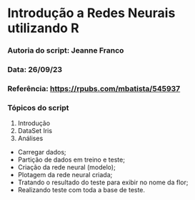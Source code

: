 # Introdução a Redes Neurais utilizando R

### Autoria do script: Jeanne Franco 
### Data: 26/09/23 
### Referência: https://rpubs.com/mbatista/545937 

### Tópicos do script

1. Introdução
2. DataSet Iris
3. Análises
- Carregar dados;
- Partição de dados em treino e teste;
- Criação da rede neural (modelo);
- Plotagem da rede neural criada;
- Tratando o resultado do teste para exibir no nome da flor;
- Realizando teste com toda a base de teste.
